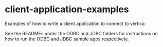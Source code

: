 # client-application-examples
Examples of how to write a client application to connect to vertica

See the READMEs under the ODBC and JDBC folders for instructions on how to run the ODBC and JDBC sample apps respectively.
